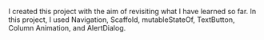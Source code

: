 I created this project with the aim of revisiting what I have learned so far. In this project, I used Navigation, Scaffold, mutableStateOf, TextButton, Column Animation, and AlertDialog.
